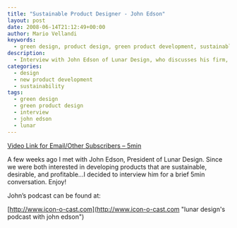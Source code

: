 ```yaml
---
title: "Sustainable Product Designer - John Edson"
layout: post
date: 2008-06-14T21:12:49+00:00
author: Mario Vellandi
keywords:
  - green design, product design, green product development, sustainable brands 2008, lunar design, interview, john edson, sustainable brand strategy, insight, maslow
description:
  - Interview with John Edson of Lunar Design, who discusses his firm, thoughts on sustainable product development, and how designers contribute holistic strategies
categories:
  - design
  - new product development
  - sustainability
tags:
  - green design
  - green product design
  - interview
  - john edson
  - lunar
---
```

[Video Link for Email/Other Subscribers &#8211; 5min](http://vimeo.com/11592800)

A few weeks ago I met with John Edson, President of Lunar Design. Since we were both interested in developing products that are sustainable, desirable, and profitable&#8230;I decided to interview him for a brief 5min conversation. Enjoy!

John&#8217;s podcast can be found at:

[http://www.icon-o-cast.com](http://www.icon-o-cast.com "lunar design's podcast with john edson")
